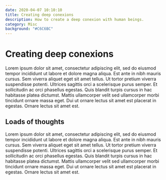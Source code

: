 ```yaml
---
date: 2020-04-07 10:10:10
title: Creating deep conexions
description: How to create a deep conexion with human beings.
category: Misc
background: "#C6C6BC"
---
```


# Creating deep conexions

Lorem ipsum dolor sit amet, consectetur adipiscing elit, sed do eiusmod tempor incididunt ut labore et dolore magna aliqua. Est ante in nibh mauris cursus. Sem viverra aliquet eget sit amet tellus. Ut tortor pretium viverra suspendisse potenti. Ultrices sagittis orci a scelerisque purus semper. Et sollicitudin ac orci phasellus egestas. Quis blandit turpis cursus in hac habitasse platea dictumst. Mattis ullamcorper velit sed ullamcorper morbi tincidunt ornare massa eget. Dui ut ornare lectus sit amet est placerat in egestas. Ornare lectus sit amet est.

## Loads of thoughts

Lorem ipsum dolor sit amet, consectetur adipiscing elit, sed do eiusmod tempor incididunt ut labore et dolore magna aliqua. Est ante in nibh mauris cursus. Sem viverra aliquet eget sit amet tellus. Ut tortor pretium viverra suspendisse potenti. Ultrices sagittis orci a scelerisque purus semper. Et sollicitudin ac orci phasellus egestas. Quis blandit turpis cursus in hac habitasse platea dictumst. Mattis ullamcorper velit sed ullamcorper morbi tincidunt ornare massa eget. Dui ut ornare lectus sit amet est placerat in egestas. Ornare lectus sit amet est.
